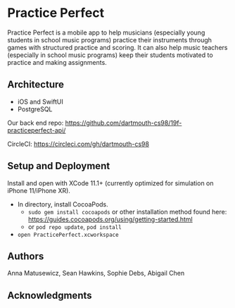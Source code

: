# Practice Perfect

Practice Perfect is a mobile app to help musicians (especially young students in school music programs) practice their instruments through games with structured practice and scoring. It can also help music teachers (especially in school music programs) keep their students motivated to practice and making assignments.



## Architecture

* iOS and SwiftUI
* PostgreSQL

Our back end repo: https://github.com/dartmouth-cs98/19f-practiceperfect-api/

CircleCI: https://circleci.com/gh/dartmouth-cs98



## Setup and Deployment

Install and open with XCode 11.1+ (currently optimized for simulation on iPhone 11/iPhone XR).
* In directory, install CocoaPods.
    * `sudo gem install cocoapods` or other installation method found here: https://guides.cocoapods.org/using/getting-started.html
    * or `pod repo update`, `pod install`
* `open PracticePerfect.xcworkspace`



## Authors

Anna Matusewicz, Sean Hawkins, Sophie Debs, Abigail Chen



## Acknowledgments
